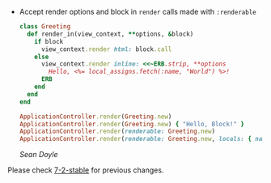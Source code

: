 *   Accept render options and block in `render` calls made with `:renderable`

    ```ruby
    class Greeting
      def render_in(view_context, **options, &block)
        if block
          view_context.render html: block.call
        else
          view_context.render inline: <<~ERB.strip, **options
            Hello, <%= local_assigns.fetch(:name, "World") %>!
          ERB
        end
      end
    end

    ApplicationController.render(Greeting.new)                                        # => "Hello, World!"
    ApplicationController.render(Greeting.new) { "Hello, Block!" }                    # => "Hello, Block!"
    ApplicationController.render(renderable: Greeting.new)                            # => "Hello, World!"
    ApplicationController.render(renderable: Greeting.new, locals: { name: "Local" }) # => "Hello, Local!"
    ```

    *Sean Doyle*

Please check [7-2-stable](https://github.com/rails/rails/blob/7-2-stable/actionpack/CHANGELOG.md) for previous changes.
